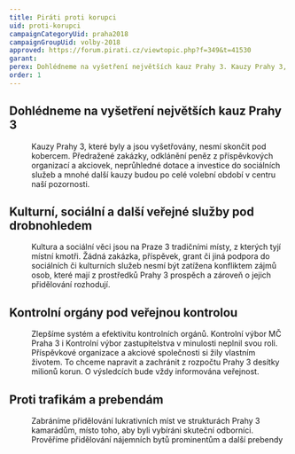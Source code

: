 ```yaml
---
title: Piráti proti korupci
uid: proti-korupci
campaignCategoryUid: praha2018
campaignGroupUid: volby-2018
approved: https://forum.pirati.cz/viewtopic.php?f=349&t=41530
garant: 
perex: Dohlédneme na vyšetření největších kauz Prahy 3. Kauzy Prahy 3, které byly a jsou vyšetřovány, nesmí skončit pod kobercem. Zlepšíme systém a efektivitu kontrolních orgánů. Zabráníme přidělování lukrativních míst ve strukturách Prahy 3 kamarádům, místo toho, aby byli vybíráni skuteční odborníci.
order: 1
---
```


## Dohlédneme na vyšetření největších kauz Prahy 3

<dl class="c-program-key-point-list">
    <dd>Kauzy Prahy 3, které byly a jsou vyšetřovány, nesmí skončit pod kobercem. Předražené zakázky, odklánění peněz z příspěvkových organizací a akciovek, neprůhledné dotace a investice do sociálních služeb a mnohé další kauzy budou po celé volební období v centru naší pozornosti.</dd>
</dl>

## Kulturní, sociální a další veřejné služby pod drobnohledem

<dl class="c-program-key-point-list">
    <dd>Kultura a sociální věci jsou na Praze 3 tradičními místy, z kterých tyjí místní kmotři. Žádná zakázka, příspěvek, grant či jiná podpora do sociálních či kulturních služeb nesmí být zatížena konfliktem zájmů osob, které mají z prostředků Prahy 3 prospěch a zároveň o jejich přidělování rozhodují.</dd>

</dl>

## Kontrolní orgány pod veřejnou kontrolou

<dl class="c-program-key-point-list">
    <dd>Zlepšíme systém a efektivitu kontrolních orgánů. Kontrolní výbor MČ Praha 3 i Kontrolní výbor zastupitelstva v minulosti neplnil svou roli. Příspěvkové organizace a akciové společnosti si žily vlastním životem. To chceme napravit a zachránit z rozpočtu Prahy 3 desítky milionů korun. O výsledcích bude vždy informována veřejnost.</dd>

</dl>

## Proti trafikám a prebendám

<dl class="c-program-key-point-list">
    <dd>Zabráníme přidělování lukrativních míst ve strukturách Prahy 3 kamarádům, místo toho, aby byli vybíráni skuteční odborníci. Prověříme přidělování nájemních bytů prominentům a další prebendy</dd>

</dl>
